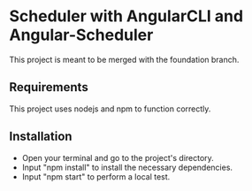 # Scheduler with AngularCLI and Angular-Scheduler
This project is meant to be merged with the foundation branch.

## Requirements
This project uses nodejs and npm to function correctly.

## Installation
- Open your terminal and go to the project's directory.
- Input "npm install" to install the necessary dependencies.
- Input "npm start" to perform a local test.
